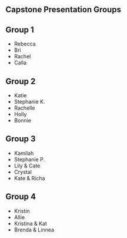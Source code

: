 Capstone Presentation Groups
-----------

## Group 1

- Rebecca
- Bri
- Rachel
- Calla

## Group 2

- Katie
- Stephanie K.
- Rachelle
- Holly
- Bonnie

## Group 3

- Kamilah
- Stephanie P.
- Lily & Cate
- Crystal
- Kate & Richa

## Group 4

- Kristin
- Allie
- Kristina & Kat
- Brenda & Linnea
